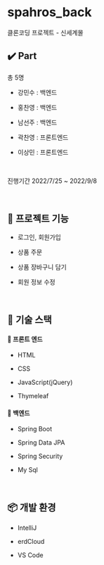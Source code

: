 # spahros_back
클론코딩 프로젝트 - 신세계몰

## ✔️ Part
총 5명
 
  + 강민수 : 백엔드
  
  + 홍찬영 : 백엔드
  
  + 남선주 : 백엔드
  
  + 곽찬영 : 프론트엔드
  
  + 이상민 : 프론트엔드

<br/>

진행기간 2022/7/25 ~ 2022/9/8

<br/>

## 📁 프로젝트 기능

  + 로그인, 회원가입
 
  + 상품 주문 

  + 상품 장바구니 담기 
  
  + 회원 정보 수정

<br/>

## 📕 기술 스택

#### 📙  프론트 엔드

+ HTML

+ CSS

+ JavaScript(jQuery)

+ Thymeleaf


#### 📙 백엔드

+ Spring Boot


+ Spring Data JPA


+ Spring Security


+ My Sql

<br/>


## 📦 개발 환경


+ IntelliJ


+ erdCloud


+ VS Code
